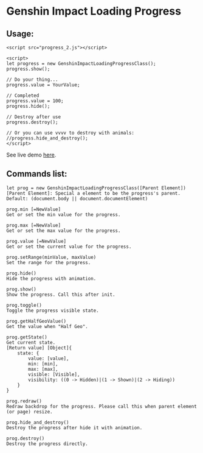 # Genshin Impact Loading Progress
## Usage:

`<script src="progress_2.js"></script>`

```
<script>
let progress = new GenshinImpactLoadingProgressClass();
progress.show();

// Do your thing...
progress.value = YourValue;

// Completed
progress.value = 100;
progress.hide();

// Destroy after use
progress.destroy();

// Or you can use vvvv to destroy with animals:
//progress.hide_and_destroy();
</script>
```

See live demo [here](https://shc0743.github.io/test/demo/GenshinImpactLoadingProgress/).

## Commands list:

```
let prog = new GenshinImpactLoadingProgressClass([Parent Element])
[Parent Element]: Special a element to be the progress's parent. Default: (document.body || document.documentElement)
```

```
prog.min [=NewValue]
Get or set the min value for the progress.
```
```
prog.max [=NewValue]
Get or set the max value for the progress.
```
```
prog.value [=NewValue]
Get or set the current value for the progress.
```
```
prog.setRange(minValue, maxValue)
Set the range for the progress.
```

```
prog.hide()
Hide the progress with animation.
```
```
prog.show()
Show the progress. Call this after init.
```
```
prog.toggle()
Toggle the progress visible state.
```

```
prog.getHalfGeoValue()
Get the value when "Half Geo".
```

```
prog.getState()
Get current state.
[Return value] [Object]{
    state: {
        value: [value],
        min: [min],
        max: [max],
        visible: [Visible],
        visibility: ((0 -> Hidden)|(1 -> Shown)|(2 -> Hiding))
    }
}
```
```
prog.redraw()
Redraw backdrop for the progress. Please call this when parent element (or page) resize.
```
```
prog.hide_and_destroy()
Destroy the progress after hide it with animation.
```
```
prog.destroy()
Destroy the progress directly.
```

